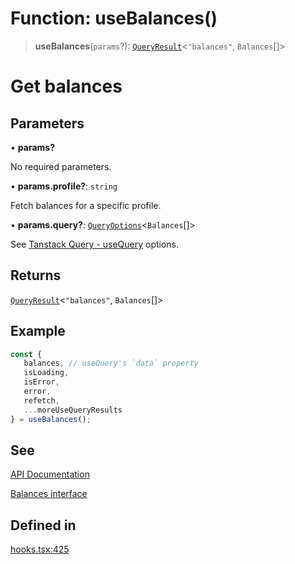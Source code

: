 # Function: useBalances()

> **useBalances**(`params`?): [`QueryResult`](/docs/packages/SDK%20React%20Provider/type-aliases/QueryResult.md)\<`"balances"`, `Balances`[]\>

# Get balances

## Parameters

• **params?**

No required parameters.

• **params.profile?**: `string`

Fetch balances for a specific profile.

• **params.query?**: [`QueryOptions`](/docs/packages/SDK%20React%20Provider/type-aliases/QueryOptions.md)\<`Balances`[]\>

See [Tanstack Query - useQuery](https://tanstack.com/query/latest/docs/framework/react/reference/useQuery) options.

## Returns

[`QueryResult`](/docs/packages/SDK%20React%20Provider/type-aliases/QueryResult.md)\<`"balances"`, `Balances`[]\>

## Example

```ts
const {
   balances, // useQuery's `data` property
   isLoading,
   isError,
   error,
   refetch,
   ...moreUseQueryResults
} = useBalances();
```

## See

[API Documentation](https://monerium.dev/api-docs#operation/profile-balances)

[Balances interface](/docs/packages/SDK/interfaces/Balances.md)

## Defined in

[hooks.tsx:425](https://github.com/monerium/js-monorepo/blob/main/packages/sdk-react-provider/src/lib/hooks.tsx#L425)
